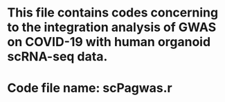 # This file contains codes concerning to the integration analysis of GWAS on COVID-19 with human organoid scRNA-seq data.
# Code file name: scPagwas.r

